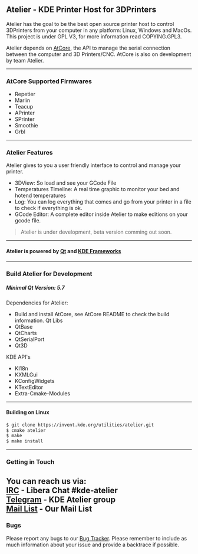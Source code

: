 Atelier - KDE Printer Host for 3DPrinters
---

Atelier has the goal to be the best open source printer host to control
3DPrinters from your computer in any platform: Linux, Windows and MacOs.
This project is under GPL V3, for more information read COPYING.GPL3.

Atelier depends on [AtCore](https://invent.kde.org/libraries/atcore), the API to manage the serial connection between the computer and 3D Printers/CNC.
AtCore is also on development by team Atelier.

---
### AtCore Supported Firmwares
 - Repetier
 - Marlin
 - Teacup
 - APrinter
 - SPrinter
 - Smoothie
 - Grbl
---
### Atelier Features
Atelier gives to you a user friendly interface to control and manage your printer.

- 3DView: So load and see your GCode File
- Temperatures Timeline: A real time graphic to monitor your bed and hotend temperatures
- Log: You can log everything that comes and go from your printer in a file to check if everything is ok.
- GCode Editor: A complete editor inside Atelier to make editions on your gcode file.

> Atelier is under development, beta version comming out soon.
---
#### Atelier is powered by [Qt](qt.io) and [KDE Frameworks](https://api.kde.org/frameworks/)
---
### Build Atelier for Development
##### Minimal Qt Version: 5.7

Dependencies for Atelier:
 - Build and install AtCore, see AtCore README to check the build information.
 Qt Libs
 - QtBase
 - QtCharts
 - QtSerialPort
 - Qt3D

 KDE API's
 - KI18n
 - KXMLGui
 - KConfigWidgets
 - KTextEditor
 - Extra-Cmake-Modules
 ----
 #### Building on Linux
 ```bash
 $ git clone https://invent.kde.org/utilities/atelier.git
 $ cmake atelier
 $ make
 $ make install
 ```
---
### Getting in Touch
You can reach us via: <br/>
[IRC] - Libera Chat #kde-atelier <br/>
[Telegram] - KDE Atelier group <br/>
[Mail List] - Our Mail List <br/>
---
### Bugs
Please report any bugs to our [Bug Tracker]. Please remember to include as much information about your issue and provide a backtrace if possible.

[IRC]: https://web.libera.chat/
[Telegram]: telegram.me/KDEAtelier
[Bug Tracker]: https://bugs.kde.org/enter_bug.cgi?product=Atelier
[Mail List]: atelier@kde.org
